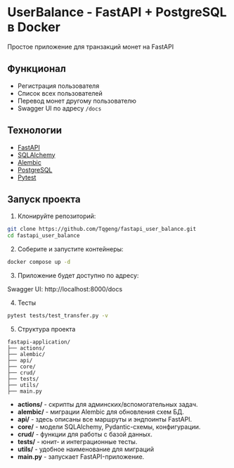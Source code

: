 # UserBalance - FastAPI + PostgreSQL в Docker

Простое приложение для транзакций монет на FastAPI

## Функционал
- Регистрация пользователя
- Список всех пользователей
- Перевод монет другому пользователю
- Swagger UI по адресу `/docs`

## Технологии
- [FastAPI](https://fastapi.tiangolo.com/)
- [SQLAlchemy](https://www.sqlalchemy.org/)
- [Alembic](https://alembic.sqlalchemy.org/)
- [PostgreSQL](https://www.postgresql.org/)
- [Pytest](https://docs.pytest.org/)

## Запуск проекта

1. Клонируйте репозиторий:

```bash
git clone https://github.com/Tqgeng/fastapi_user_balance.git
cd fastapi_user_balance
```

2. Соберите и запустите контейнеры:
```bash
docker compose up -d
```
3. Приложение будет доступно по адресу:

Swagger UI: http://localhost:8000/docs

4. Тесты

```bash
pytest tests/test_transfer.py -v

```

5. Структура проекта
```
fastapi-application/
├── actions/ 
├── alembic/  
├── api/               
├── core/              
├── crud/              
├── tests/  
├── utils/         
├── main.py            
```
- **actions/** - скрипты для админских/вспомогательных задач.  
- **alembic/** - миграции Alembic для обновления схем БД. 
- **api/** - здесь описаны все маршруты и эндпоинты FastAPI.  
- **core/** - модели SQLAlchemy, Pydantic-схемы, конфигурации.  
- **crud/** - функции для работы с базой данных.  
- **tests/** - юнит- и интеграционные тесты.  
- **utils/** - удобное наименование для миграций
- **main.py** - запускает FastAPI-приложение.

